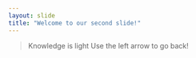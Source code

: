 ```yaml
---
layout: slide
title: "Welcome to our second slide!"
---
```

> Knowledge is light
Use the left arrow to go back!
